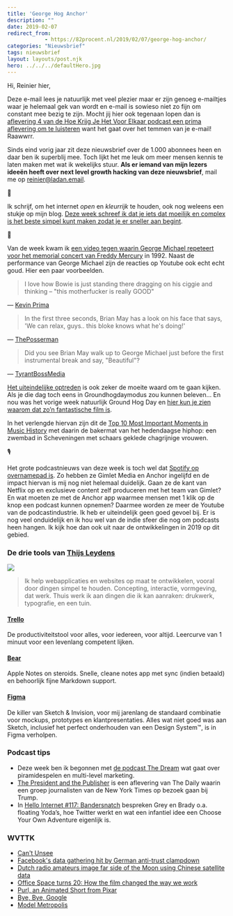```yaml
---
title: 'George Hog Anchor'
description: ""
date: 2019-02-07
redirect_from: 
            - https://82procent.nl/2019/02/07/george-hog-anchor/
categories: "Nieuwsbrief"
tags: nieuwsbrief	
layout: layouts/post.njk
hero: ../../../defaultHero.jpg
---
```

<!-- wp:paragraph -->

Hi, Reinier hier,

<!-- /wp:paragraph -->

<!-- wp:paragraph -->

Deze e-mail lees je natuurlijk met veel plezier maar er zijn genoeg e-mailtjes waar je helemaal gek van wordt en e-mail is sowieso niet zo fijn om constant mee bezig te zijn. Mocht jij hier ook tegenaan lopen dan is [aflevering 4 van de Hoe Krijg Je Het Voor Elkaar podcast een prima aflevering om te luisteren](https://hoekrijgjehetvoorelkaar.nl/shownotes/2019/02/04/s01e04-grip-op-email.html) want het gaat over het temmen van je e-mail! Raawwrr.

<!-- /wp:paragraph -->

<!-- wp:paragraph -->

Sinds eind vorig jaar zit deze nieuwsbrief over de 1.000 abonnees heen en daar ben ik superblij mee. Toch lijkt het me leuk om meer mensen kennis te laten maken met wat ik wekelijks stuur. **Als er iemand van mijn lezers ideeën heeft over next level growth hacking van deze nieuwsbrief**, mail me op reinier@ladan.email.

<!-- /wp:paragraph -->

<!-- wp:paragraph -->

📝

<!-- /wp:paragraph -->

<!-- wp:paragraph -->

Ik schrijf, om het internet _open_ en _kleurrijk_ te houden, ook nog weleens een stukje op mijn blog. [Deze week schreef ik dat je iets dat moeilijk en complex is het beste simpel kunt maken zodat je er sneller aan begint](https://sinds82.nl/2019/02/07/simpel-maar-niet-makkelijk).

<!-- /wp:paragraph -->

<!-- wp:paragraph -->

🎤

<!-- /wp:paragraph -->

<!-- wp:paragraph -->

Van de week kwam ik [een video tegen waarin George Michael repeteert voor het memorial concert van Freddy Mercury](https://www.youtube.com/watch?v=46YZ8evUfKk) in 1992. Naast de performance van George Michael zijn de reacties op Youtube ook echt echt goud. Hier een paar voorbeelden.

<!-- /wp:paragraph -->

<!-- wp:quote -->

> I love how Bowie is just standing there dragging on his ciggie and thinking – "this motherfucker is really GOOD"

<!-- /wp:quote -->

<!-- wp:paragraph -->

— [Kevin Prima](https://www.youtube.com/watch?v=46YZ8evUfKk&lc=UgyeYgX_ASEz_qiM-sR4AaABAg)

<!-- /wp:paragraph -->

<!-- wp:quote -->

> In the first three seconds, Brian May has a look on his face that says, 'We can relax, guys.. this bloke knows what he's doing!'

<!-- /wp:quote -->

<!-- wp:paragraph -->

— [ThePosserman](https://www.youtube.com/watch?v=46YZ8evUfKk&lc=Ugz561FhToP-LHBswt94AaABAg)

<!-- /wp:paragraph -->

<!-- wp:quote -->

> Did you see Brian May walk up to George Michael just before the first instrumental break and say, "Beautiful"?

<!-- /wp:quote -->

<!-- wp:paragraph -->

— [TyrantBossMedia](https://www.youtube.com/watch?v=46YZ8evUfKk&lc=Ugj-HrtH5dtojngCoAEC)

<!-- /wp:paragraph -->

<!-- wp:paragraph -->

[Het uiteindelijke optreden](https://www.youtube.com/watch?v=UvM2Cmi-YRU) is ook zeker de moeite waard om te gaan kijken. Als je die dag toch eens in Groundhogdaymodus zou kunnen beleven… En nou was het vorige week natuurlijk Ground Hog Day en [hier kun je zien waarom dat zo’n fantastische film is](https://youtu.be/zSQZvAKfwvA).

<!-- /wp:paragraph -->

<!-- wp:paragraph -->

In het verlengde hiervan zijn dit de [Top 10 Most Important Moments in Music History](https://www.youtube.com/watch?v=XJNm0PP_WrA) met daarin de bakermat van het hedendaagse hiphop: een zwembad in Scheveningen met schaars geklede chagrijnige vrouwen.

<!-- /wp:paragraph -->

<!-- wp:paragraph -->

🎙

<!-- /wp:paragraph -->

<!-- wp:paragraph -->

Het grote podcastnieuws van deze week is toch wel dat [Spotify op overnamepad is](https://investors.spotify.com/financials/press-release-details/2019/Spotify-Announces-Strategic-Acquisitions-to-Accelerate-Growth-in-Podcasting/default.aspx). Zo hebben ze Gimlet Media en Anchor ingelijfd en de impact hiervan is mij nog niet helemaal duidelijk. Gaan ze de kant van Netflix op en exclusieve content zelf produceren met het team van Gimlet? En wat moeten ze met de Anchor app waarmee mensen met 1 klik op de knop een podcast kunnen opnemen? Daarmee worden ze meer de Youtube van de podcastindustrie. Ik heb er uiteindelijk geen goed gevoel bij. Er is nog veel onduidelijk en ik hou wel van de indie sfeer die nog om podcasts heen hangen. Ik kijk hoe dan ook uit naar de ontwikkelingen in 2019 op dit gebied.

<!-- /wp:paragraph -->

<!-- wp:heading {"level":3} -->

### De drie tools van [Thijs Leydens](https://www.linkedin.com/in/thijs-leydens/)

<!-- /wp:heading -->

<!-- wp:image -->

![](https://sinds82.nl/images/thijs-leydens.jpg)

<!-- /wp:image -->

<!-- wp:quote -->

> Ik help webapplicaties en websites op maat te ontwikkelen, vooral door dingen simpel te houden. Concepting, interactie, vormgeving, dat werk. Thuis werk ik aan dingen die ik kan aanraken: drukwerk, typografie, en een tuin.

<!-- /wp:quote -->

<!-- wp:heading {"level":4} -->

#### [Trello](https://trello.com/)

<!-- /wp:heading -->

<!-- wp:paragraph -->

De productiviteitstool voor alles, voor iedereen, voor altijd. Leercurve van 1 minuut voor een levenlang competent lijken.

<!-- /wp:paragraph -->

<!-- wp:heading {"level":4} -->

#### [Bear](https://bear.app)

<!-- /wp:heading -->

<!-- wp:paragraph -->

Apple Notes on steroids. Snelle, cleane notes app met sync (indien betaald) en behoorlijk fijne Markdown support.

<!-- /wp:paragraph -->

<!-- wp:heading {"level":4} -->

#### [Figma](https://www.figma.com/)

<!-- /wp:heading -->

<!-- wp:paragraph -->

De killer van Sketch & Invision, voor mij jarenlang de standaard combinatie voor mockups, prototypes en klantpresentaties. Alles wat niet goed was aan Sketch, inclusief het perfect onderhouden van een Design System™, is in Figma verholpen.

<!-- /wp:paragraph -->

<!-- wp:heading {"level":3} -->

### Podcast tips

<!-- /wp:heading -->

<!-- wp:list -->

- Deze week ben ik begonnen met [de podcast The Dream](https://www.thedream.fm) wat gaat over piramidespelen en multi-level marketing.
- [The President and the Publisher](https://www.nytimes.com/2019/02/01/podcasts/the-daily/trump-interview-news-media.html) is een aflevering van The Daily waarin een groep journalisten van de New York Times op bezoek gaan bij Trump.
- In [Hello Internet #117: Bandersnatch](https://www.hellointernet.fm/podcast/117) bespreken Grey en Brady o.a. floating Yoda’s, hoe Twitter werkt en wat een infantiel idee een Choose Your Own Adventure eigenlijk is.

<!-- /wp:list -->

<!-- wp:heading {"level":3} -->

### WVTTK

<!-- /wp:heading -->

<!-- wp:list -->

- [Can't Unsee](https://cantunsee.space/)
- [Facebook's data gathering hit by German anti-trust clampdown](https://www.reuters.com/article/us-facebook-germany/facebooks-data-gathering-hit-by-german-anti-trust-clampdown-idUSKCN1PW0SW)
- [Dutch radio amateurs image far side of the Moon using Chinese satellite data](https://www.camras.nl/en/blog/2018/precious-earth-and-lunar-far-side/)
- [Office Space turns 20: How the film changed the way we work](http://www.bbc.com/capital/story/20190205-office-space-turns-20-how-the-film-changed-work)
- [Purl, an Animated Short from Pixar](https://kottke.org/19/02/purl-an-animated-short-from-pixar)
- [Bye, Bye, Google](https://defn.io/2019/02/04/bye-bye-google/)
- [Model Metropolis](https://logicmag.io/06-model-metropolis/)

<!-- /wp:list -->
